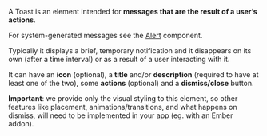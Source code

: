 A Toast is an element intended for **messages that are the result of a user’s actions**.

For system-generated messages see the [Alert](/components/alert/) component.

Typically it displays a brief, temporary notification and it disappears on its own (after a time interval) or as a result of a user interacting with it.

It can have an **icon** (optional), a **title** and/or **description** (required to have at least one of the two), some **actions** (optional) and a **dismiss/close** button.

**Important**: we provide only the visual styling to this element, so other features like placement, animations/transitions, and what happens on dismiss, will need to be implemented in your app (eg. with an Ember addon).